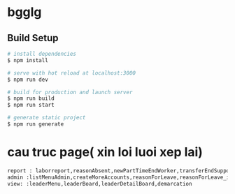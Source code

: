 # bgglg

## Build Setup

```bash
# install dependencies
$ npm install

# serve with hot reload at localhost:3000
$ npm run dev

# build for production and launch server
$ npm run build
$ npm run start

# generate static project
$ npm run generate
```

# cau truc page( xin loi luoi xep lai)

```bash
report : laborreport,reasonAbsent,newPartTimeEndWorker,transferEndSupport,move-inPerson,reportmeal,reportInformation,sussInformation
admin :listMenuAdmin,createMoreAccounts,reasonForLeave,reasonForLeave_id,
view: :leaderMenu,leaderBoard,leaderDetailBoard,demarcation
```
